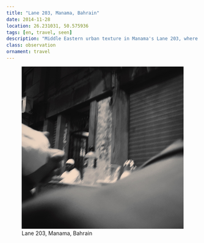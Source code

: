 ```yaml
---
title: "Lane 203, Manama, Bahrain"
date: 2014-11-28
location: 26.231031, 50.575936
tags: [en, travel, seen]
description: "Middle Eastern urban texture in Manama's Lane 203, where Bahraini street life reveals itself in architectural details and shadows." 
class: observation
ornament: travel
---
```


<figure>
  <img src="/assets/img/2014-11-28-lane-203-manama-bahrain.jpeg" alt="Lane 203, Manama, Bahrain">
  <figcaption>Lane 203, Manama, Bahrain</figcaption>
</figure>
